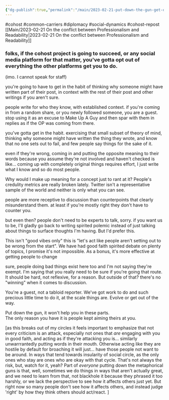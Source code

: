 ```yaml
---
{"dg-publish":true,"permalink":"/main/2023-02-21-put-down-the-gun-get-out-of-the-bucket-and-realize-you-aren-t-a-crab-on-cohost-and-posting-nicely/"}
---
```


#cohost #common-carriers #diplomacy #social-dynamics #cohost-repost
[[Main/2023-02-21 On the conflict between Professionalism and Readability\|2023-02-21 On the conflict between Professionalism and Readability]]

### folks, if the cohost project is going to succeed, or any social media platform for that matter, you've gotta opt out of everything the other platforms get you to do.

(imo. I cannot speak for staff)

you're going to have to get in the habit of thinking why someone might have written part of their post, in context with the rest of their post and other writings if you aren't sure.

people write for who they know, with established context. if you're coming in from a random share, or you newly followed someone, you are a guest. stop using it as an excuse to Make Up A Guy and then spar with them in replies as if the OP was coming from there.

you've gotta get in the habit. exercising that small subset of theory of mind, thinking why someone might have written the thing they wrote, and know that no one sets out to fail, and few people say things for the sake of it.

even if they're wrong, coming in and putting the opposite meaning to their words because you assume they're not involved and haven't checked is like... coming up with completely original things requires effort, I just write what I know and so do most people.

Why would I make up meaning for a concept just to rant at it? People's credulity metrics are really broken lately. Twitter isn't a representative sample of the world and neither is only what you can see.

people are more receptive to discussion than counterpoints that clearly misunderstand them. at least if you're mostly right they don't have to counter you.

but even then? people don't need to be experts to talk, sorry. if you want us to be, I'll gladly go back to writing spirited polemic instead of just talking about things to surface thoughts I'm having. But I'd prefer this.

This isn't "good vibes only" this is "let's act like people aren't setting out to be wrong from the start". We have had good faith spirited debate on plenty of topics, I promise it's not impossible. As a bonus, it's more effective at getting people to change

sure, people doing bad things exist here too and I'm not saying they're exempt. I'm saying that you really need to be sure if you're going that route. It should be hard, not reflexive, for a reason. But outside of that? there's no "winning" when it comes to discussion.

You're a guest, not a tabloid reporter. We've got work to do and such precious little time to do it, at the scale things are. Evolve or get out of the way.

Put down the gun, it won't help you in these parts.  
The only reason you have it is people kept aiming theirs at you.

[as this breaks out of my circles it feels important to emphasize that not every criticism is an attack, especially not ones that _are_ engaging with you in good faith, and acting as if they're attacking you is... similarly unwarrrantedly putting words in their mouth. Otherwise acting like they are hostile by default for broaching it will just... have those people not want to be around. In ways that tend towards insularity of social circle, as the only ones who stay are ones who are okay with that cycle. That's not always the risk, but, watch for it, yeah? Part of _everyone_ putting down the metaphorical guns is that, well, sometimes we do things in ways that aren't actually great, and we need to learn from that, not blackhole it because they phrased it too harshly, or we lack the perspective to see how it affects others just yet. But right now so many people don't see how it affects others, and instead judge 'right' by how they think others should act/react. ]